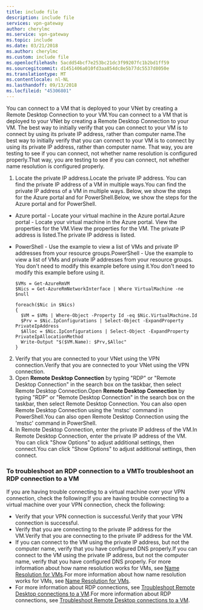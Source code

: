 ```yaml
---
title: include file
description: include file
services: vpn-gateway
author: cherylmc
ms.service: vpn-gateway
ms.topic: include
ms.date: 03/21/2018
ms.author: cherylmc
ms.custom: include file
ms.openlocfilehash: 5acdd54bcf7e253bc21dc3f99207fc1b2bd1ff59
ms.sourcegitcommit: d1451406a010fd3aa854dc8e5b77dc5537d8050e
ms.translationtype: MT
ms.contentlocale: nl-NL
ms.lasthandoff: 09/13/2018
ms.locfileid: "45306801"
---
```

<span data-ttu-id="5d363-103">You can connect to a VM that is deployed to your VNet by creating a Remote Desktop Connection to your VM.</span><span class="sxs-lookup"><span data-stu-id="5d363-103">You can connect to a VM that is deployed to your VNet by creating a Remote Desktop Connection to your VM.</span></span> <span data-ttu-id="5d363-104">The best way to initially verify that you can connect to your VM is to connect by using its private IP address, rather than computer name.</span><span class="sxs-lookup"><span data-stu-id="5d363-104">The best way to initially verify that you can connect to your VM is to connect by using its private IP address, rather than computer name.</span></span> <span data-ttu-id="5d363-105">That way, you are testing to see if you can connect, not whether name resolution is configured properly.</span><span class="sxs-lookup"><span data-stu-id="5d363-105">That way, you are testing to see if you can connect, not whether name resolution is configured properly.</span></span>

1. <span data-ttu-id="5d363-106">Locate the private IP address.</span><span class="sxs-lookup"><span data-stu-id="5d363-106">Locate the private IP address.</span></span> <span data-ttu-id="5d363-107">You can find the private IP address of a VM in multiple ways.</span><span class="sxs-lookup"><span data-stu-id="5d363-107">You can find the private IP address of a VM in multiple ways.</span></span> <span data-ttu-id="5d363-108">Below, we show the steps for the Azure portal and for PowerShell.</span><span class="sxs-lookup"><span data-stu-id="5d363-108">Below, we show the steps for the Azure portal and for PowerShell.</span></span>

  - <span data-ttu-id="5d363-109">Azure portal - Locate your virtual machine in the Azure portal.</span><span class="sxs-lookup"><span data-stu-id="5d363-109">Azure portal - Locate your virtual machine in the Azure portal.</span></span> <span data-ttu-id="5d363-110">View the properties for the VM.</span><span class="sxs-lookup"><span data-stu-id="5d363-110">View the properties for the VM.</span></span> <span data-ttu-id="5d363-111">The private IP address is listed.</span><span class="sxs-lookup"><span data-stu-id="5d363-111">The private IP address is listed.</span></span>

  - <span data-ttu-id="5d363-112">PowerShell - Use the example to view a list of VMs and private IP addresses from your resource groups.</span><span class="sxs-lookup"><span data-stu-id="5d363-112">PowerShell - Use the example to view a list of VMs and private IP addresses from your resource groups.</span></span> <span data-ttu-id="5d363-113">You don't need to modify this example before using it.</span><span class="sxs-lookup"><span data-stu-id="5d363-113">You don't need to modify this example before using it.</span></span>

    ```azurepowershell-interactive
    $VMs = Get-AzureRmVM
    $Nics = Get-AzureRmNetworkInterface | Where VirtualMachine -ne $null

    foreach($Nic in $Nics)
    {
      $VM = $VMs | Where-Object -Property Id -eq $Nic.VirtualMachine.Id
      $Prv = $Nic.IpConfigurations | Select-Object -ExpandProperty PrivateIpAddress
      $Alloc = $Nic.IpConfigurations | Select-Object -ExpandProperty PrivateIpAllocationMethod
      Write-Output "$($VM.Name): $Prv,$Alloc"
    }
    ```

2. <span data-ttu-id="5d363-114">Verify that you are connected to your VNet using the VPN connection.</span><span class="sxs-lookup"><span data-stu-id="5d363-114">Verify that you are connected to your VNet using the VPN connection.</span></span>
3. <span data-ttu-id="5d363-115">Open **Remote Desktop Connection** by typing "RDP" or "Remote Desktop Connection" in the search box on the taskbar, then select Remote Desktop Connection.</span><span class="sxs-lookup"><span data-stu-id="5d363-115">Open **Remote Desktop Connection** by typing "RDP" or "Remote Desktop Connection" in the search box on the taskbar, then select Remote Desktop Connection.</span></span> <span data-ttu-id="5d363-116">You can also open Remote Desktop Connection using the 'mstsc' command in PowerShell.</span><span class="sxs-lookup"><span data-stu-id="5d363-116">You can also open Remote Desktop Connection using the 'mstsc' command in PowerShell.</span></span> 
4. <span data-ttu-id="5d363-117">In Remote Desktop Connection, enter the private IP address of the VM.</span><span class="sxs-lookup"><span data-stu-id="5d363-117">In Remote Desktop Connection, enter the private IP address of the VM.</span></span> <span data-ttu-id="5d363-118">You can click "Show Options" to adjust additional settings, then connect.</span><span class="sxs-lookup"><span data-stu-id="5d363-118">You can click "Show Options" to adjust additional settings, then connect.</span></span>

### <a name="to-troubleshoot-an-rdp-connection-to-a-vm"></a><span data-ttu-id="5d363-119">To troubleshoot an RDP connection to a VM</span><span class="sxs-lookup"><span data-stu-id="5d363-119">To troubleshoot an RDP connection to a VM</span></span>

<span data-ttu-id="5d363-120">If you are having trouble connecting to a virtual machine over your VPN connection, check the following:</span><span class="sxs-lookup"><span data-stu-id="5d363-120">If you are having trouble connecting to a virtual machine over your VPN connection, check the following:</span></span>

- <span data-ttu-id="5d363-121">Verify that your VPN connection is successful.</span><span class="sxs-lookup"><span data-stu-id="5d363-121">Verify that your VPN connection is successful.</span></span>
- <span data-ttu-id="5d363-122">Verify that you are connecting to the private IP address for the VM.</span><span class="sxs-lookup"><span data-stu-id="5d363-122">Verify that you are connecting to the private IP address for the VM.</span></span>
- <span data-ttu-id="5d363-123">If you can connect to the VM using the private IP address, but not the computer name, verify that you have configured DNS properly.</span><span class="sxs-lookup"><span data-stu-id="5d363-123">If you can connect to the VM using the private IP address, but not the computer name, verify that you have configured DNS properly.</span></span> <span data-ttu-id="5d363-124">For more information about how name resolution works for VMs, see [Name Resolution for VMs](../articles/virtual-network/virtual-networks-name-resolution-for-vms-and-role-instances.md).</span><span class="sxs-lookup"><span data-stu-id="5d363-124">For more information about how name resolution works for VMs, see [Name Resolution for VMs](../articles/virtual-network/virtual-networks-name-resolution-for-vms-and-role-instances.md).</span></span>
- <span data-ttu-id="5d363-125">For more information about RDP connections, see [Troubleshoot Remote Desktop connections to a VM](../articles/virtual-machines/windows/troubleshoot-rdp-connection.md).</span><span class="sxs-lookup"><span data-stu-id="5d363-125">For more information about RDP connections, see [Troubleshoot Remote Desktop connections to a VM](../articles/virtual-machines/windows/troubleshoot-rdp-connection.md).</span></span>